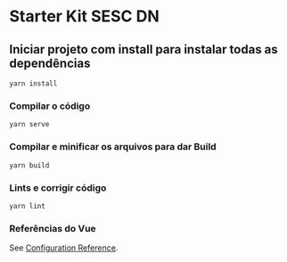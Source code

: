 # Starter Kit SESC DN

## Iniciar projeto com install para instalar todas as dependências
```
yarn install
```

### Compilar o código
```
yarn serve
```

### Compilar e minificar os arquivos para dar Build
```
yarn build
```

### Lints e corrigir código
```
yarn lint
```

### Referências do Vue
See [Configuration Reference](https://cli.vuejs.org/config/).
